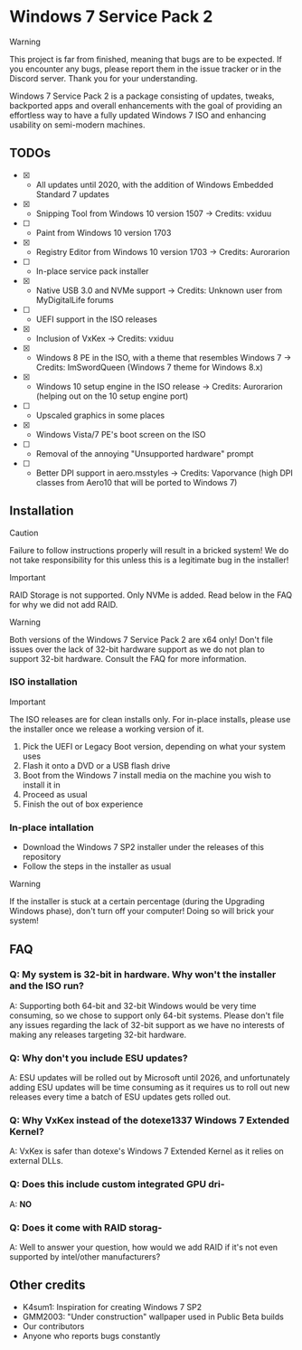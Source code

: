 # Windows 7 Service Pack 2

> [!WARNING]
> This project is far from finished, meaning that bugs are to be expected. If you encounter any bugs, please report them in the issue tracker or in the Discord server. Thank you for your understanding.

Windows 7 Service Pack 2 is a package consisting of updates, tweaks, backported apps and overall enhancements with the goal of providing an effortless way to have a fully updated Windows 7 ISO and enhancing usability on semi-modern machines.

## TODOs

- [x] - All updates until 2020, with the addition of Windows Embedded Standard 7 updates
- [x] - Snipping Tool from Windows 10 version 1507 -> Credits: vxiduu
- [ ] - Paint from Windows 10 version 1703
- [x] - Registry Editor from Windows 10 version 1703 -> Credits: Aurorarion
- [ ] - In-place service pack installer
- [x] - Native USB 3.0 and NVMe support -> Credits: Unknown user from MyDigitalLife forums
- [ ] - UEFI support in the ISO releases
- [x] - Inclusion of VxKex -> Credits: vxiduu
- [x] - Windows 8 PE in the ISO, with a theme that resembles Windows 7 -> Credits: ImSwordQueen (Windows 7 theme for Windows 8.x)
- [x] - Windows 10 setup engine in the ISO release -> Credits: Aurorarion (helping out on the 10 setup engine port)
- [ ] - Upscaled graphics in some places
- [x] - Windows Vista/7 PE's boot screen on the ISO
- [ ] - Removal of the annoying "Unsupported hardware" prompt 
- [ ] - Better DPI support in aero.msstyles -> Credits: Vaporvance (high DPI classes from Aero10 that will be ported to Windows 7)

## Installation

> [!CAUTION]
> Failure to follow instructions properly will result in a bricked system! We do not take responsibility for this unless this is a legitimate bug in the installer!

> [!IMPORTANT]
> RAID Storage is not supported. Only NVMe is added. Read below in the FAQ for why we did not add RAID.

> [!WARNING]
> Both versions of the Windows 7 Service Pack 2 are x64 only! Don't file issues over the lack of 32-bit hardware support as we do not plan to support 32-bit hardware. Consult the FAQ for more information.

### ISO installation

> [!IMPORTANT]
> The ISO releases are for clean installs only. For in-place installs, please use the installer once we release a working version of it.

1. Pick the UEFI or Legacy Boot version, depending on what your system uses
2. Flash it onto a DVD or a USB flash drive
3. Boot from the Windows 7 install media on the machine you wish to install it in
4. Proceed as usual
5. Finish the out of box experience

### In-place intallation

- Download the Windows 7 SP2 installer under the releases of this repository
- Follow the steps in the installer as usual

> [!WARNING]
> If the installer is stuck at a certain percentage (during the Upgrading Windows phase), don't turn off your computer! Doing so will brick your system!

## FAQ

### Q: My system is 32-bit in hardware. Why won't the installer and the ISO run?

A: Supporting both 64-bit and 32-bit Windows would be very time consuming, so we chose to support only 64-bit systems. Please don't file any issues regarding the lack of 32-bit support as we have no interests of making any releases targeting 32-bit hardware.

### Q: Why don't you include ESU updates?

A: ESU updates will be rolled out by Microsoft until 2026, and unfortunately adding ESU updates will be time consuming as it requires us to roll out new releases every time a batch of ESU updates gets rolled out.

### Q: Why VxKex instead of the dotexe1337 Windows 7 Extended Kernel?

A: VxKex is safer than dotexe's Windows 7 Extended Kernel as it relies on external DLLs.

### Q: Does this include custom integrated GPU dri-

A: **NO**

### Q: Does it come with RAID storag-

A: Well to answer your question, how would we add RAID if it's not even supported by intel/other manufacturers?

## Other credits

- K4sum1: Inspiration for creating Windows 7 SP2
- GMM2003: "Under construction" wallpaper used in Public Beta builds
- Our contributors
- Anyone who reports bugs constantly
